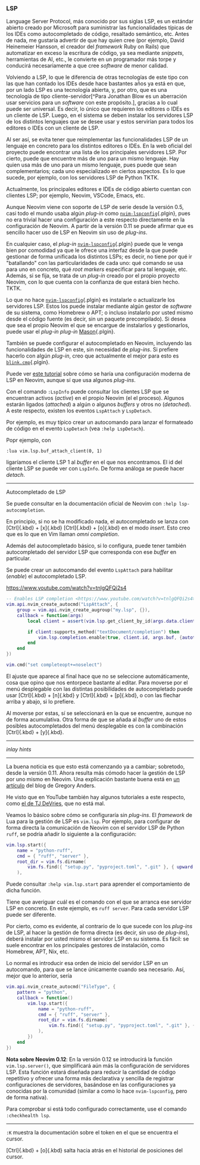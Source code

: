 


### LSP

Language Server Protocol, más conocido por sus siglas LSP, es un estándar
abierto creado por Microsoft para suministrar las funcionalidades típicas de
los IDEs como autocompletado de código, resaltado semántico, etc. Antes de
nada, me gustaría advertir de que hay quien cree (por ejemplo, David
Heinemeier Hansson, el creador del _framework_ Ruby on Rails) que
automatizar en exceso la escritura de código, ya sea mediante _snippets_,
herramientas de AI, etc., le convierte en un programador más torpe y
conducirá necesariamente a que cree _software_ de menor calidad.

Volviendo a LSP, lo que le diferencia de otras tecnologías de este tipo con
las que han contado los IDEs desde hace bastantes años ya está en que, por
un lado LSP es una tecnología abierta, y, por otro, que es una tecnología de
tipo cliente-servidor[^Para Jonathan Blow es un aberración usar servicios
para un _software_ con este propósito.], gracias a lo cual puede ser
universal. Es decir, lo único que requieren los editores o IDEs es un
cliente de LSP. Luego, en el sistema se deben instalar los servidores LSP de
los distintos lenguajes que se desee usar y estos servirían para todos los
editores o IDEs con un cliente de LSP.

Al ser así, se evita tener que reimplementar las funcionalidades LSP de un
lenguaje en concreto para los distintos editores o IDEs. En la web oficial
del proyecto puede encontrar una lista de los principales servidores LSP.
Por cierto, puede que encuentre más de uno para un mismo lenguaje. Hay quien
usa más de uno para un mismo lenguaje, pues puede que sean complementarios;
cada uno especializado en ciertos aspectos. Es lo que sucede, por ejemplo,
con los servidores LSP de Python TKTK.

Actualmente, los principales editores e IDEs de código abierto cuentan con
clientes LSP; por ejemplo, Neovim, VSCode, Emacs, etc.

Aunque Neovim viene con soporte de LSP de serie desde la versión 0.5, casi
todo el mundo usaba algún _plug-in_ como [`nvim-lspconfig`][]{.plgin}, pues
no era trivial hacer una configuración a este respecto directamente en la
configuración de Neovim. A partir de la versión 0.11 se puede afirmar que es
sencillo hacer uso de LSP en Neovim sin uso de _plug-ins_.

[`nvim-lspconfig`]: https://github.com/neovim/nvim-lspconfig

En cualquier caso, el _plug-in_ [`nvim-lspconfig`][]{.plgin} puede que le
venga bien por comodidad ya que le ofrece una interfaz desde la que puede
gestionar de forma unificada los distintos LSPs; es decir, no tiene por qué
ir "batallando" con las particularidades de cada uno: qué comando se usa
para uno en concreto, qué _root markers_ especificar para tal lenguaje, etc.
Además, si se fija, se trata de un _plug-in_ creado por el propio proyecto
Neovim, con lo que cuenta con la confianza de que estará bien hecho. TKTK.

Lo que no hace [`nvim-lspconfig`][]{.plgin} es instalarle o actualizarle los
servidores LSP. Estos los puede instalar mediante algún gestor de _software_
de su sistema, como Homebrew o APT; o incluso instalarlo por usted mismo
desde el código fuente (es decir, sin un paquete precompilado). Si desea que
sea el propio Neovim el que se encargue de instalarlos y gestionarlos, puede
usar el _plug-in_ _plug-in_ [Mason][]{.plgin}.

[Mason]: https://github.com/mason-org/mason.nvim

También se puede configurar el autocompletado en Neovim, incluyendo las
funcionalidades de LSP en este, sin necesidad de _plug-ins_. Si prefiere
hacerlo con algún _plug-in_, creo que actualmente el mejor para esto es
[`blink.cmp`][]{.plgin}.

[`blink.cmp`]: https://github.com/Saghen/blink.cmp

Puede ver [este tutorial][lsp-moderno-plugins-tuto] sobre cómo se haría una
configuración moderna de LSP en Neovim, aunque sí que usa algunos
_plug-ins_.

[lsp-moderno-plugins-tuto]: https://www.reddit.com/r/neovim/comments/1merz97/hands_down_the_easiest_lsp_setup_for_neovim_012/



<!-- Algunos servidores LSP proporcionan _snippets_, pero no todos. -->


Con el comando `:LspInfo` puede consultar los clientes LSP que se encuentran
activos (_active_) en el propio Neovim (el el proceso). Algunos estarán
ligados (_attached_) a algún o algunos _buffers_ y otros no (_detached_). A
este respecto, existen los eventos `LspAttach` y `LspDetach`.

Por ejemplo, es muy típico crear un autocomando para lanzar el formateado de
código en el evento `LspDetach` (vea `:help LspDetach`).


Popr ejemplo, con

```vim
:lua vim.lsp.buf_attach_client(0, 1)
```

ligaríamos el cliente LSP 1 al _buffer_ en el que nos encontramos. El id del
cliente LSP se puede ver con `LspInfo`. De forma análoga se puede hacer
_detach_.






---

Autocompletado de LSP

Se puede consultar en la documentación oficial de Neovim con `:help
lsp-autocompletion`.

En principio, si no se ha modificado nada, el autocompletado se lanza con
[Ctrl]{.kbd} + [x]{.kbd} [Ctrl]{.kbd} + [o]{.kbd} en el modo _insert_. Esto
creo que es lo que en Vim llaman _omni completion_.

Además del autocompletado básico, si lo configura, puede tener también
autocompletado del servidor LSP que corresponda con ese _buffer_ en
particular.






Se puede crear un autocomando del evento `LspAttach` para habilitar
(_enable_) el autocompletado LSP.

<https://www.youtube.com/watch?v=tnlgQFQi2s4>

```lua
-- Enables LSP completion <https://www.youtube.com/watch?v=tnlgQFQi2s4>
vim.api.nvim_create_autocmd("LspAttach", {
    group = vim.api.nvim_create_augroup("my.lsp", {}),
    callback = function(args)
        local client = assert(vim.lsp.get_client_by_id(args.data.client_id))

        if client:supports_method("textDocument/completion") then
            vim.lsp.completion.enable(true, client.id, args.buf, {autotrigger = true})
        end
    end
})

vim.cmd("set completeopt+=noselect")
```

El ajuste que aparece al final hace que no se seleccione automáticamente,
cosa que opino que nos entorpece bastante al editar. Para moverse por el
menú desplegable con las distintas posibilidades de autocompletado puede
usar [Ctrl]{.kbd} + [n]{.kbd} y [Ctrl]{.kbd} + [p]{.kbd}, o con las flechar
arriba y abajo, si lo prefiere.

Al moverse por estas, sí se seleccionará en la que se encuentre, aunque no
de forma acumulativa. Otra forma de que se añada al _buffer_ uno de estos
posibles autocompletados del menú desplegable es con la combinación
[Ctrl]{.kbd} + [y]{.kbd}.




---

_inlay hints_





---





La buena noticia es que esto está comenzando ya a cambiar; sobretodo, desde
la versión 0.11. Ahora resulta más cómodo hacer la gestión de LSP por uno
mismo en Neovim. Una explicación bastante buena está en [un
artículo][anders-configurar-lsp] del blog de Gregory Anders.

[anders-configurar-lsp]: https://gpanders.com/blog/whats-new-in-neovim-0-11/

He visto que en YouTube también hay algunos tutoriales a este respecto, como
[el de TJ DeVries][devries-tuto-lsp], que no está mal.

[devries-tuto-lsp]: https://www.youtube.com/watch?v=bTWWFQZqzyI

Veamos lo básico sobre cómo se configuraría sin _plug-ins_. El _framework_
de Lua para la gestión de LSP es `vim.lsp`. Por ejemplo, para configurar de
forma directa la comunicación de Neovim con el servidor LSP de Python
`ruff`, se podría añadir lo siguiente a la configuración:

```lua
vim.lsp.start({
    name = "python-ruff",
    cmd = { "ruff", "server" },
    root_dir = vim.fs.dirname(
        vim.fs.find({ "setup.py", "pyproject.toml", ".git" }, { upward = true })[1]
    ),
```

Puede consultar `:help vim.lsp.start` para aprender el comportamiento de
dicha función.

Tiene que averiguar cuál es el comando con el que se arranca ese servidor
LSP en concreto. En este ejemplo, es `ruff server`. Para cada servidor LSP
puede ser diferente.

Por cierto, como es evidente, al contrario de lo que sucede con los
_plug-ins_ de LSP, al hacer la gestión de forma directa (es decir, sin uso
de _plug-ins_), deberá instalar por usted mismo el servidor LSP en su
sistema. Es fácil: se suele encontrar en los principales gestores de
instalación, como Homebrew, APT, Nix, etc.

Lo normal es introducir esa orden de inicio del servidor LSP en un
autocomando, para que se lance únicamente cuando sea necesario. Así, mejor
que lo anterior, sería

```lua
vim.api.nvim_create_autocmd("FileType", {
    pattern = "python",
    callback = function()
        vim.lsp.start({
            name = "python-ruff",
            cmd = { "ruff", "server" },
            root_dir = vim.fs.dirname(
                vim.fs.find({ "setup.py", "pyproject.toml", ".git" }, { upward = true })[1]
            ),
        })
    end
})
```

**Nota sobre Neovim 0.12**: En la versión 0.12 se introducirá la función `vim.lsp.server()`,
que simplificará aún más la configuración de servidores LSP. Esta función estará
diseñada para reducir la cantidad de código repetitivo y ofrecer una forma más
declarativa y sencilla de registrar configuraciones de servidores, basándose en
las configuraciones ya conocidas por la comunidad (similar a como lo hace `nvim-lspconfig`,
pero de forma nativa).

Para comprobar si está todo configurado correctamente, use el comando
`:checkhealth lsp`.













---


`:K` muestra la documentación sobre el token en el que se encuentra el
cursor.




[Ctrl]{.kbd} + [o]{.kbd} salta hacia atrás en el historial de posiciones del
cursor.













